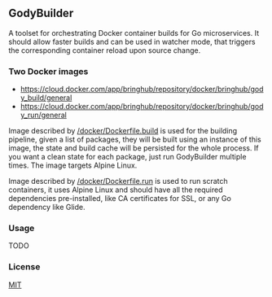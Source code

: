 ## GodyBuilder



A toolset for orchestrating Docker container builds for Go microservices. It should allow faster builds and can be used in watcher mode, that triggers the corresponding container reload upon source change.

### Two Docker images

* https://cloud.docker.com/app/bringhub/repository/docker/bringhub/gody_build/general
* https://cloud.docker.com/app/bringhub/repository/docker/bringhub/gody_run/general

Image described by [/docker/Dockerfile.build](/docker/Dockerfile.build) is used for the building pipeline, given a list of packages, they will be built using an instance of this image, the state and build cache will be persisted for the whole process. If you want a clean state for each package, just run GodyBuilder multiple times. The image targets Alpine Linux.

Image described by [/docker/Dockerfile.run](/docker/Dockerfile.run) is used to run scratch containers, it uses Alpine Linux and should have all the required dependencies pre-installed, like CA certificates for SSL,
or any Go dependency like Glide.

### Usage

TODO

### License

[MIT](/LICENSE)
